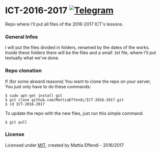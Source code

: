 # ICT-2016-2017 [![Telegram](https://img.shields.io/badge/Telegram-@iDoppioclick-blue.svg?style=flat)](https://t.me/iDoppioclick)
Repo where I'll put all files of the 2016-2017 ICT's lessons.

### General Infos
I will put the files divided in folders, renamed by the dates of the works.
Inside these folders there will be the files and a small .txt file, where I'll put textually what we've done.

### Repo clonation
If (for some akward reasons) You want to clone the repo on your server, You just only have to do these commands:

    $ sudo apt-get install git
    $ git clone github.com/MattiaEffendi/ICT-2016-2017.git
    $ cd ICT-2016-2017
    
To update the repo with the new files, just run this simple command:

    $ git pull

### License
Licensed under [MIT](https://opensource.org/licenses/MIT), created by Mattia Effendi - 2016/2017
